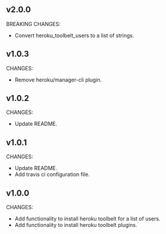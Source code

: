 ## v2.0.0

BREAKING CHANGES:

- Convert heroku_toolbelt_users to a list of strings.

## v1.0.3

CHANGES:

- Remove heroku/manager-cli plugin.

## v1.0.2

CHANGES:

- Update README.

## v1.0.1

CHANGES:

- Update README.
- Add travis ci configuration file.

## v1.0.0

CHANGES:

- Add functionality to install heroku toolbelt for a list of users.
- Add functionality to install heroku toolbelt plugins.
